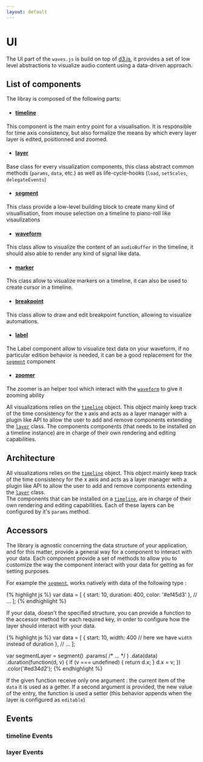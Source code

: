 ```yaml
---
layout: default
---
```


# UI

The UI part of the `waves.js` is build on top of [d3.js](http://d3js.org/), it provides a set of low level abstractions to visualize audio content using a data-driven approach. 

## List of components

The libray is composed of the following parts:

- #### [timeline](#timeline)  
This component is the main entry point for a visualisation. It is responsible for time axis consistency, but also formalize the means by which every layer layer is edited, positionned and zoomed.

- #### [layer](#layer)  
Base class for every visualization components, this class abstract common methods (`params`, `data`, etc.) as well as life-cycle-hooks (`load`, `setScales`, `delegateEvents`)

- #### [segment](#segment)  
This class provide a low-level building block to create many kind of visuallisation, from mouse selection on a timeline to piano-roll like visaulizations

- #### [waveform](#waveform)
This class allow to visualize the content of an `audioBuffer` in the timeline, it should also able to render any kind of signal like data.

- #### [marker](#marker)
This class allow to visualize markers on a timeline, it can also be used to create cursor in a timeline.

- #### [breakpoint](#breakpoint)
This class allow to draw and edit breakpoint function, allowing to visualize automations.

- #### [label](#label)
The Label component allow to visualize text data on your waveform, if no particular edition behavior is needed, it can be a good replacement for the [`segment`](#segment) component

- #### [zoomer](#zoomer)
The zoomer is an helper tool which interact with the [`waveform`](#waveform) to give it zooming ability

All visualizations relies on the [`timeline`](#timeline) object. This object mainly keep track of the time consistency for the x axis and acts as a layer manager with a plugin like API to allow the user to add and remove components extending the [`layer`](#layer) class. The components components (that needs to be installed on a timeline instance) are in charge of their own rendering and editing capabilities.

## Architecture

All visualizations relies on the [`timeline`](#timeline) object. This object mainly keep track of the time consistency for the x axis and acts as a layer manager with a plugin like API to allow the user to add and remove components extending the [`layer`](#layer) class.  
The components that can be installed on a [`timeline`](#timeline), are in charge of their own rendering and editing capabilities. Each of these layers can be configured by it's `params` method. 

## Accessors

The library is agnostic concerning the data structure of your application, and for this matter, provide a general way for a component to interact with your data. Each component provide a set of methods to allow you to customize the way the component interact with your data for getting as for setting purposes.  

For example the [`segment`](#segment), works natively with data of the following type :

{% highlight js %}
var data = [
  {
    start: 10,
    duration: 400,
    color: '#ef45d3'
  },
  // ...
];
{% endhighlight %}

If your data, doesn't the specified structure, you can provide a function to the accessor method for each required key, in order to configure how the layer should interact with your data.

{% highlight js %}
var data = [
  {
    start: 10,
    width: 400 // here we have `width` instead of duration
  },
  // ...
];

var segmentLayer = segment()
  .params( /* ... */ )
  .data(data)
  .duration(function(d, v) {
    if (v === undefined) { return d.x; }
    d.x = v;
  })
  .color('#ed34d2');
{% endhighlight %}

If the given function receive only one argument : the current item of the `data` it is used as a getter. If a second argument is provided, the new value of the entry, the function is used a setter (this behavior appends when the layer is configured as `editable`)

## Events

### timeline Events

### layer Events

